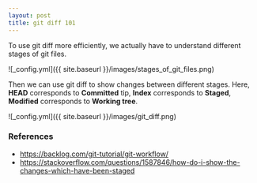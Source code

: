 ```yaml
---
layout: post
title: git diff 101
---
```


To use git diff more efficiently, we actually have to understand different stages of git files.

![_config.yml]({{ site.baseurl }}/images/stages_of_git_files.png)

Then we can use git diff to show changes between different stages. Here, **HEAD** corresponds to **Committed** tip, **Index** corresponds to **Staged**, **Modified** corresponds to **Working tree**.

![_config.yml]({{ site.baseurl }}/images/git_diff.png)

### References

* <https://backlog.com/git-tutorial/git-workflow/>
* <https://stackoverflow.com/questions/1587846/how-do-i-show-the-changes-which-have-been-staged>
